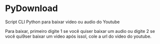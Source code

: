 # PyDownload
Script CLI Python para baixar video ou audio do Youtube

Para baixar, primeiro digite 1 se você quiser baixar um audio ou digite 2 se você qui9ser baixar um video
após issol, cole a url do video do youtube.
